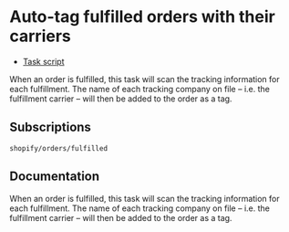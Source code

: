 # Auto-tag fulfilled orders with their carriers

* [Task script](./script.liquid)

When an order is fulfilled, this task will scan the tracking information for each fulfillment. The name of each tracking company on file – i.e. the fulfillment carrier – will then be added to the order as a tag.

## Subscriptions

```liquid
shopify/orders/fulfilled
```

## Documentation

When an order is fulfilled, this task will scan the tracking information for each fulfillment. The name of each tracking company on file – i.e. the fulfillment carrier – will then be added to the order as a tag.